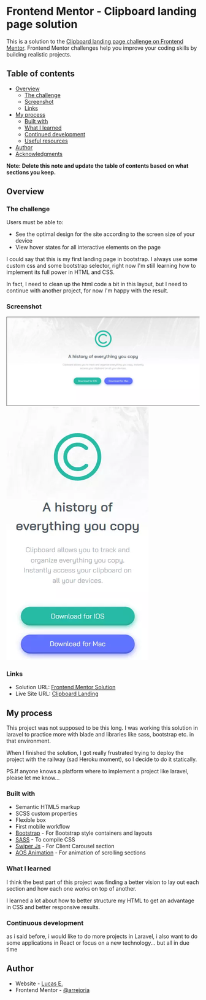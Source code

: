# Frontend Mentor - Clipboard landing page solution

This is a solution to the [Clipboard landing page challenge on Frontend Mentor](https://www.frontendmentor.io/challenges/clipboard-landing-page-5cc9bccd6c4c91111378ecb9). Frontend Mentor challenges help you improve your coding skills by building realistic projects. 

## Table of contents

- [Overview](#overview)
  - [The challenge](#the-challenge)
  - [Screenshot](#screenshot)
  - [Links](#links)
- [My process](#my-process)
  - [Built with](#built-with)
  - [What I learned](#what-i-learned)
  - [Continued development](#continued-development)
  - [Useful resources](#useful-resources)
- [Author](#author)
- [Acknowledgments](#acknowledgments)

**Note: Delete this note and update the table of contents based on what sections you keep.**

## Overview

### The challenge

Users must be able to:

- See the optimal design for the site according to the screen size of your device
- View hover states for all interactive elements on the page

I could say that this is my first landing page in bootstrap. I always use some custom css and some bootstrap selector, right now I'm still learning how to implement its full power in HTML and CSS.

In fact, I need to clean up the html code a bit in this layout, but I need to continue with another project, for now I'm happy with the result.

### Screenshot

![Desktop](./screenshot-desktop.webp)
![Mobile](./screenshot-mobile.webp)

### Links

- Solution URL: [Frontend Mentor Solution](https://your-solution-url.com)
- Live Site URL: [Clipboard Landing](https://arr-clipboard-landing-page.vercel.app/)

## My process
This project was not supposed to be this long. I was working this solution in laravel to practice more with blade and libraries like sass, bootstrap etc. in that environment.

When I finished the solution, I got really frustrated trying to deploy the project with the railway (sad Heroku moment), so I decide to do it statically.

PS.If anyone knows a platform where to implement a project like laravel, please let me know...

### Built with

- Semantic HTML5 markup
- SCSS custom properties
- Flexible box
- First mobile workflow
- [Bootstrap](https://getbootstrap.com/) - For Bootstrap style containers and layouts
- [SASS](https://sass-lang.com/) - To compile CSS
- [Swiper Js](https://styled-components.com/) - For Client Carousel section
- [AOS Animation](https://styled-components.com/) - For animation of scrolling sections


### What I learned
I think the best part of this project was finding a better vision to lay out each section and how each one works on top of another.

I learned a lot about how to better structure my HTML to get an advantage in CSS and better responsive results.


### Continuous development
as i said before, i would like to do more projects in Laravel, i also want to do some applications in React or focus on a new technology... but all in due time


## Author

- Website - [Lucas E.](https://arr-dev.vercel.app)
- Frontend Mentor - [@arrejoria](https://www.frontendmentor.io/profile/arrejoria)
